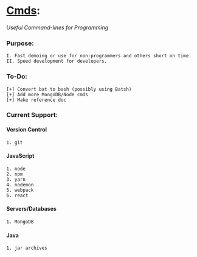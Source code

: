 # [Cmds](https://github.com/Sondro/Cmds): 
_Useful Command-lines for Programming_

### Purpose:
```
I. Fast demoing or use for non-programmers and others short on time.
II. Speed development for developers.
```
### To-Do:
```
[+] Convert bat to bash (possibly using Batsh)
[+] Add more MongoDB/Node cmds
[+] Make reference doc
```
### Current Support:

#### Version Control
```
1. git
```
#### JavaScript 
```
1. node
2. npm
3. yarn
4. nodemon
5. webpack
6. react
```
#### Servers/Databases
```
1. MongoDB
```
#### Java
```
1. jar archives
```
